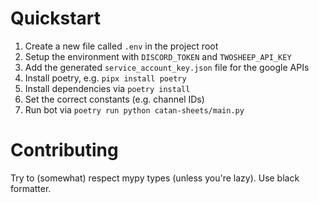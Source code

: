 # Quickstart

1. Create a new file called `.env` in the project root
2. Setup the environment with `DISCORD_TOKEN` and `TWOSHEEP_API_KEY`
3. Add the generated `service_account_key.json` file for the google APIs
4. Install poetry, e.g. `pipx install poetry`
5. Install dependencies via `poetry install`
6. Set the correct constants (e.g. channel IDs)
7. Run bot via `poetry run python catan-sheets/main.py`

# Contributing

Try to (somewhat) respect mypy types (unless you're lazy). Use black formatter.
